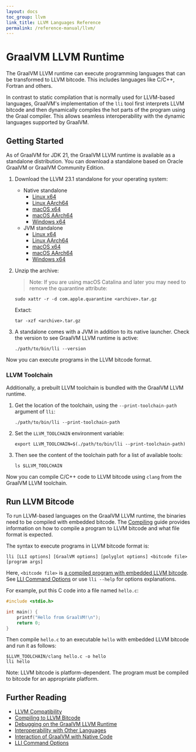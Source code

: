 ```yaml
---
layout: docs
toc_group: llvm
link_title: LLVM Languages Reference
permalink: /reference-manual/llvm/
---
```

# GraalVM LLVM Runtime

The GraalVM LLVM runtime can execute programming languages that can be transformed to LLVM bitcode.
This includes languages like C/C++, Fortran and others.

In contrast to static compilation that is normally used for LLVM-based languages, GraalVM's implementation of the `lli` tool first interprets LLVM bitcode and then dynamically compiles the hot parts of the program using the Graal compiler.
This allows seamless interoperability with the dynamic languages supported by GraalVM.

## Getting Started

As of GraalVM for JDK 21, the GraalVM LLVM runtime is available as a standalone distribution. 
You can download a standalone based on Oracle GraalVM or GraalVM Community Edition. 

1. Download the LLVM 23.1 standalone for your operating system:

   - Native standalone
      * [Linux x64](https://gds.oracle.com/download/llvm/archive/llvm-24.0.0-linux-amd64.tar.gz)
      * [Linux AArch64](https://gds.oracle.com/download/llvm/archive/llvm-24.0.0-linux-aarch64.tar.gz)
      * [macOS x64](https://gds.oracle.com/download/llvm/archive/llvm-24.0.0-macos-amd64.tar.gz)
      * [macOS AArch64](https://gds.oracle.com/download/llvm/archive/llvm-24.0.0-macos-aarch64.tar.gz)
      * [Windows x64](https://gds.oracle.com/download/llvm/archive/llvm-24.0.0-windows-amd64.zip)
   - JVM standalone
      * [Linux x64](https://gds.oracle.com/download/llvm/archive/llvm-jvm-24.0.0-linux-amd64.tar.gz)
      * [Linux AArch64](https://gds.oracle.com/download/llvm/archive/llvm-jvm-24.0.0-linux-aarch64.tar.gz)
      * [macOS x64](https://gds.oracle.com/download/llvm/archive/llvm-jvm-24.0.0-macos-amd64.tar.gz)
      * [macOS AArch64](https://gds.oracle.com/download/llvm/archive/llvm-jvm-24.0.0-macos-aarch64.tar.gz)
      * [Windows x64](https://gds.oracle.com/download/llvm/archive/llvm-jvm-24.0.0-windows-amd64.zip)

2. Unzip the archive:

    > Note: If you are using macOS Catalina and later you may need to remove the quarantine attribute:
    ```shell
    sudo xattr -r -d com.apple.quarantine <archive>.tar.gz
    ```
    
    Extact:
    ```shell
    tar -xzf <archive>.tar.gz
    ```

3. A standalone comes with a JVM in addition to its native launcher. Check the version to see GraalVM LLVM runtime is active:
    ```shell
    ./path/to/bin/lli --version
    ```

Now you can execute programs in the LLVM bitcode format.

### LLVM Toolchain

Additionally, a prebuilt LLVM toolchain is bundled with the GraalVM LLVM runtime.

1. Get the location of the toolchain, using the `--print-toolchain-path` argument of `lli`:
    ```shell
    ./path/to/bin/lli --print-toolchain-path
    ```

2. Set the `LLVM_TOOLCHAIN` environment variable: 
    ```shell
    export LLVM_TOOLCHAIN=$(./path/to/bin/lli --print-toolchain-path)
    ```

3. Then see the content of the toolchain path for a list of available tools:
    ```shell
    ls $LLVM_TOOLCHAIN
    ```

Now you can compile C/C++ code to LLVM bitcode using `clang` from the GraalVM LLVM toolchain.

## Run LLVM Bitcode

To run LLVM-based languages on the GraalVM LLVM runtime, the binaries need to be compiled with embedded bitcode.
The [Compiling](Compiling.md) guide provides information on how to compile a program to LLVM bitcode and what file format is expected.

The syntax to execute programs in LLVM bitcode format is:
```shell
lli [LLI options] [GraalVM options] [polyglot options] <bitcode file> [program args]
```

Here, `<bitcode file>` is [a compiled program with embedded LLVM bitcode](Compiling.md).
See [LLI Command Options](Options.md) or use `lli --help` for options explanations.

For example, put this C code into a file named `hello.c`:
```c
#include <stdio.h>

int main() {
    printf("Hello from GraalVM!\n");
    return 0;
}
```

Then compile `hello.c` to an executable `hello` with embedded LLVM bitcode and run it as follows:
```shell
$LLVM_TOOLCHAIN/clang hello.c -o hello
lli hello
```

Note: LLVM bitcode is platform-dependent.
The program must be compiled to bitcode for an appropriate platform.

## Further Reading

- [LLVM Compatibility](Compatibility.md)
- [Compiling to LLVM Bitcode](Compiling.md)
- [Debugging on the GraalVM LLVM Runtime](Debugging.md)
- [Interoperability with Other Languages](Interoperability.md)
- [Interaction of GraalVM with Native Code](NativeExecution.md)
- [LLI Command Options](Options.md)